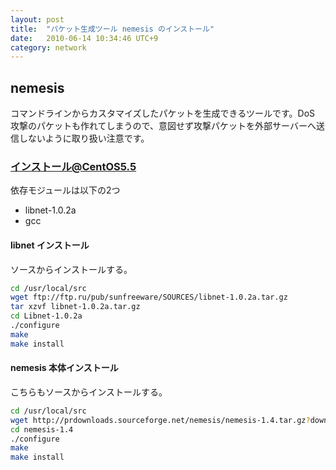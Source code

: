 ```yaml
---
layout: post
title:  "パケット生成ツール nemesis のインストール"
date:   2010-06-14 10:34:46 UTC+9
category: network
---
```


## nemesis

コマンドラインからカスタマイズしたパケットを生成できるツールです。DoS 攻撃のパケットも作れてしまうので、意図せず攻撃パケットを外部サーバーへ送信しないように取り扱い注意です。

### インストール@CentOS5.5

依存モジュールは以下の2つ

- libnet-1.0.2a
- gcc

#### libnet インストール

ソースからインストールする。

```sh
cd /usr/local/src
wget ftp://ftp.ru/pub/sunfreeware/SOURCES/libnet-1.0.2a.tar.gz
tar xzvf libnet-1.0.2a.tar.gz
cd Libnet-1.0.2a
./configure
make
make install
```

#### nemesis 本体インストール

こちらもソースからインストールする。

```sh
cd /usr/local/src
wget http://prdownloads.sourceforge.net/nemesis/nemesis-1.4.tar.gz?download
cd nemesis-1.4
./configure
make
make install
```

